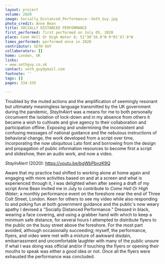 ```yaml
---
layout: project
volume: 2020
image: Socially_Distanced_Performance--Seth_Guy.jpg
photo_credit: Anne Bean
title: SOCIALLY DISTANCED PERFORMANCE
first_performed: first performed on July 05, 2020
place: Come Hell Or High Water 8; 51°30'26.8"N 0°01'47.9"W
times_performed: performed once in 2020
contributor: SETH GUY
collaborators: []
home: London, UK
links:
- www.sethguy.co.uk
contact: seth_guy@ymail.com
footnote: ''
tags: []
pages: 334-335

---
```


Troubled by the muted actions and the
amplification of seemingly resonant but ultimately meaningless language transmitted by the UK government during the pandemic, *StayInAlert* was a means for me to both personally circumvent the isolation of lock-down and in my absence from others it became a wish to cultivate and give agency to their collaboration and participation offline. Exposing and undermining the inconsistent and confusing messages of national guidance and the nebulous instructions of behavioral change, the work developed from a script over time, incorporating the now ubiquitous Lato font
and borrowing from the design and propagation of public information resources to become first a script and slideshow, then an audio work, and now a video.

*StayInAlert* (2020): https://youtu.be/bgWbPbvzK9Q

Aware that my practice had shifted to working alone at home again and engaging
with more activities based on and at a screen and what is experienced through it, I was delighted when after seeing a draft of my script Anne Bean invited me in July to contribute to *Come Hell Or High Water*; a monthly performance event on the foreshore near the end of Three Colt Street, London. Keen for others to see my video while also responding to and poking fun at both government guidance and the public's now weary apathy I devised a "Socially Distanced Performance." Dressed in black, wearing a face covering, and using a grabber hand with which to keep a minimum safe distance, for several hours I attempted to distribute flyers to the public on the busy street above the foreshore. For the most part avoided, although occasionally succeeding; myself, the performance, flyers, and video were met with a mixture of awkward disdain, embarrassment and uncomfortable laughter with many of the public unsure if what I was doing was official and/or if touching the flyers or opening their mouths to speak was either a good idea or not. Once all the flyers were exhausted the performance was concluded.
